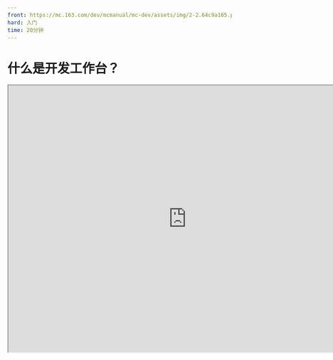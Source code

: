 ```yaml
---
front: https://mc.163.com/dev/mcmanual/mc-dev/assets/img/2-2.64c9a165.png
hard: 入门
time: 20分钟
---
```

# 什么是开发工作台？

<iframe src="https://cc.163.com/act/m/daily/iframeplayer/?id=624583ef75882ab49558bce9" width="800" height="600" allow="fullscreen"/>

在[我的世界开发者官网](https://mc.163.com/dev/index.html)主页上可以下载我的世界中国版开发者们的“利器”：**我的世界开发工作台**。

![2-1](./image/2-1.png)

开发工作台集成了多种开发者需要常用的功能：新闻资讯、开发动态、收益数据等...；最重要的是它提供了便利的开发工具，可以使组件开发变得更加简单、高效。

![2-2](./image/2-2.png)

## 打开并使用编辑器

在创作栏中，新建一个空白地图；创建后在作品库的基岩版组件中找到新建的地图，点击编辑即可打开编辑器。

![2-3](./image/2-3.png)

打开编辑器会默认切换到地图编辑器，算上它一共有6种编辑器：

- 关卡编辑器：新建自定义游戏内容（物品、方块），提供放置预设、特效等的舞台；
- 预设编辑器：创建零件、预设并对其编辑；
- 地图编辑器：对地图的地形、建筑等进行修改。保存结构、素材以便复用；
- 界面编辑器：制作UI界面；
- 特效编辑器：制作粒子、序列帧特效；
- 逻辑编辑器：编写可视化蓝图代码。

以上6种编辑器在开发中都有或多或少的用处，在本章中将介绍地图编辑器，讲解如何使用地图编辑器制作建筑并保存为素材方便后续使用。

![2-4](./image/2-4.png)

## 地图编辑器

点击编辑后，会默认打开地图编辑器；

![2-5](./image/2-5.png)

如图所示，红色框内为工具栏，我们将使用这里的工具进行制作；橙色框内有笔刷材质、笔刷预设以及素材库，制作好的建筑可以保存为素材，在素材库中随时调出使用；蓝色框则是游戏画面，移动飞行等操作均和游戏内一致；绿色框内则有一些附加的功能。

### 笔刷工具

![2-6](./image/2-6.png)

选择笔刷工具，在**材质预设窗口**和**笔刷预设窗口**调整笔刷的材质和大小，然后点击地图任意位置即可放置方块，同时也支持拖动鼠标一键放置多次。

<img src="./image/2-7.gif" alt="2-7" style="zoom:115%;" />

材质预设窗口还可以使用吸管吸取点击的材质；也可以将材质混搭，同时刷出多种方块材质，让地形更加自然。

![2-8](./image/2-8.png)

笔刷还可以选择形状并调整长宽高，在笔刷预设窗口选择，分为：单点笔刷、方形笔刷、球形笔刷、圆柱笔刷、半球笔刷。其它功能也有其用处，合理运用，事半功倍：

- 中空结构：笔刷生成的形状内部为空气。
- 直线生成：选择两点，在这两点形成一条线生成形状。
- 覆盖原方块：笔刷将会对操作的原方块进行替换。
- 连续生成间距：在拖动放置时，与上次生成形状的距离。
- 放置基点：基于笔刷点击位置，选择形状将会生成在哪一侧。
- 放置方向：旋转笔刷的形状。

### 地形工具

地形工具可以对地形进行调整，如平滑、侵蚀等；下一章节将会对地形工具着重介绍，在这里不多赘述。

### 选取工具

选择选取工具后，拖动鼠标即可划出范围，在选取后，可以按下选区的某个边进行放大或缩小或是拖动对应XYZ轴的箭头移动。

<img src="./image/2-9.gif" alt="2-9" style="zoom:115%;" />

多选模式还可以一次调整多个选区，更加便利。

![2-10](./image/2-10.png)

在选择选区后可以将选取内的方块保存为结构或保存为素材，结构可以通过feature在世界中随机生成。素材会保存在编辑器中，就算切换地图，这些素材依然可以使用。除了开发者自己保存的素材，编辑器内还有一些内置素材，这些素材均来自原版的结构：村庄房屋、林地宅邸、沉船等。

![2-11](./image/2-11.png)

当有了选区后，我们可以对选取进行下一个工具的编辑操作。

### 编辑工具

编辑模式下，工具栏一直处于灰色无法点击状态的6种工具亮了起来，这些工具是基于编辑工具使用的。我们将这棵树框选起来，接下来就可以对这个选区内的树进行如下操作：

- 复制：保留选区内的方块，复制出一份可以任意放置的素材。
- 剪切：清空选区内的方块，复制出一份可以任意放置的素材。
- 堆叠：将选区内的方块以某个方向连续复制，直接放置。
- 填充：将选区用某个方块填满。
- 替换：替换选区内的某个方块为另一个方块，如：草方块 -> 泥土
- 偏移：使选区向任意XYZ移动，不影响选区内的方块。

复制，剪切操作还会在编辑器右侧的剪贴板中留有记录，如果不小心误操作，还可以通过剪贴板选择回来。

### 橡皮工具

点击或拖动，即可清除地图中的方块：

<img src="./image/2-12.gif" alt="2-12" style="zoom:115%;" />

## 制作建筑并保存为素材

接下来，我们使用地图编辑器制作一些建筑装饰，并且使用选取工具将它们框选起来保存到素材库中。

![2-13](./image/2-13.png)

如果提前做好了建筑，可以将存档导入到编辑器中再进行保存；点击 **本地导入-选择存档-导入**。接下来再找到导入的地图点击编辑，就能看到提前做好的建筑了。

![2-14](./image/2-14.png)

当然也可以利用地图编辑器直接开始制作。使用半球形状的笔刷，在材质预设中添加多种方块：石头、原石、青色陶瓦等并调整混合比例，简单修改大小、放置基点和放置方向，随便点两下；大小、材质形状不一的石块就出来了。

*编辑器的窗口可以随意拖拽放置，为了看的更直观，图片中把材质预设窗口放在了右侧*

![2-15](./image/2-15.png)

还可以使用单点笔刷或是橡皮工具微调，亦或是点击右上角的游戏模式进入到地图中亲自修改。

<img src="./image/2-16.gif" alt="2-16" style="zoom:115%;" />

使用选取工具快速放置方块，在制作建筑的时候可以事半功倍，节省很多时间；不过一般适用于一些需要重复且大量的填充工作上，在一些小型的建筑上并不推荐，会适得其反。

![2-17](./image/2-17.gif)

下一章节我们会学习如何使用地形工具，到时也需要选取和编辑工具协同使用，所以地图编辑器的各个工具都是相辅相成的。

![2-18](./image/2-18.png)

制作完建筑后，使用选取工具将建筑圈起来，并点击上方的保存为素材并修改名字，然后就可以在自定义素材库中看到了；去除空气和去除流体如字面意思，就是在保存素材的时候是否将空气和流体（水、岩浆）也保存进去，将由开发者视情况决定。

![2-19](./image/2-19.png)

**课后作业：** 尝试使用地图编辑器制作建筑、装饰，或是导入外部存档，将制作的建筑保存为素材。

